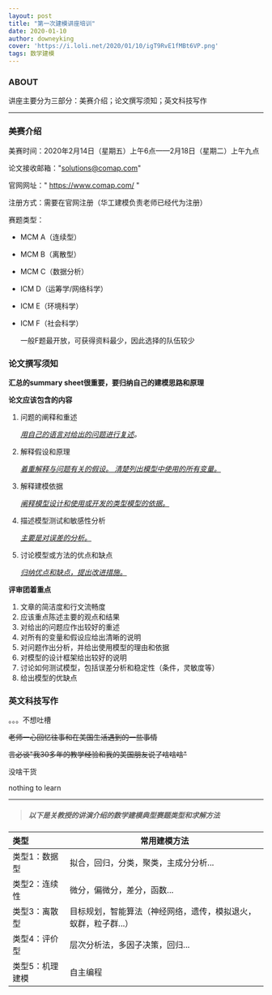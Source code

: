 ```yaml
---
layout: post
title: "第一次建模讲座培训"
date: 2020-01-10
author: downeyking
cover: 'https://i.loli.net/2020/01/10/igT9RvE1fMBt6VP.png'
tags: 数学建模
---
```


### ABOUT

讲座主要分为三部分：美赛介绍；论文撰写须知；英文科技写作

------



### 美赛介绍

美赛时间：2020年2月14日（星期五）上午6点——2月18日（星期二）上午九点

论文接收邮箱："solutions@comap.com"

官网网址：" https://www.comap.com/ "

注册方式：需要在官网注册（华工建模负责老师已经代为注册）

赛题类型：

- MCM A（连续型）

- MCM B（离散型）

- MCM C（数据分析）

- ICM D（运筹学/网络科学）

- ICM E（环境科学）

- ICM F（社会科学）       

  一般F题最开放，可获得资料最少，因此选择的队伍较少

  

### 论文撰写须知

**汇总的summary sheet很重要，要归纳自己的建模思路和原理**

**论文应该包含的内容**

1. 问题的阐释和重述

   *<u>用自己的语言对给出的问题进行复述</u>。*

2. 解释假设和原理

   *<u>着重解释与问题有关的假设。 清楚列出模型中使用的所有变量。</u>*

4. 解释建模依据

   <u>*阐释模型设计和使用或开发的类型模型的依据。*</u>

4. 描述模型测试和敏感性分析

   <u>*主要是对误差的分析。*</u>

5. 讨论模型或方法的优点和缺点

   *<u>归纳优点和缺点，提出改进措施。</u>*



**评审团着重点**

1. 文章的简洁度和行文流畅度
2. 应该重点陈述主要的观点和结果
3. 对给出的问题应作出较好的重述
4. 对所有的变量和假设应给出清晰的说明
5. 对问题作出分析，并给出使用模型的理由和依据
6. 对模型的设计框架给出较好的说明
7. 讨论如何测试模型，包括误差分析和稳定性（条件，灵敏度等）
8. 给出模型的优缺点



### 英文科技写作

。。。不想吐槽

~~老师一心回忆往事和在美国生活遇到的一些事情~~

~~言必谈"我30多年的教学经验和我的美国朋友说了啥啥啥"~~

没啥干货

nothing to learn

------





> ##### 以下是关教授的讲演介绍的数学建模典型赛题类型和求解方法

| 类型            | 常用建模方法                                                 |
| :-------------- | ------------------------------------------------------------ |
| 类型1：数据型   | 拟合，回归，分类，聚类，主成分分析...                        |
| 类型2：连续性   | 微分，偏微分，差分，函数...                                  |
| 类型3：离散型   | 目标规划，智能算法（神经网络，遗传，模拟退火，蚁群，粒子群...） |
| 类型4：评价型   | 层次分析法，多因子决策，回归...                              |
| 类型5：机理建模 | 自主编程                                                     |



